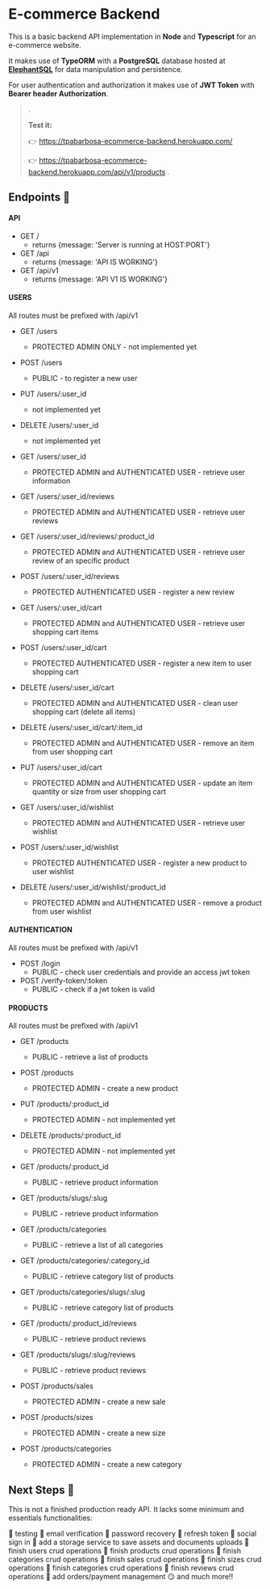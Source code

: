 # E-commerce Backend

This is a basic backend API implementation in **Node** and **Typescript** for an e-commerce website.

It makes use of **TypeORM** with a **PostgreSQL** database hosted at [**ElephantSQL**](https://www.elephantsql.com/) for data manipulation and persistence.

For user authentication and authorization it makes use of **JWT Token** with **Bearer header Authorization**.

> .
>
> **Test it:**
>
> 👉 https://tpabarbosa-ecommerce-backend.herokuapp.com/
>
> 👉 https://tpabarbosa-ecommerce-backend.herokuapp.com/api/v1/products
> .

## Endpoints 📌

#### **API**

- GET /
  - returns {message: 'Server is running at HOST:PORT'}
- GET /api
  - returns {message: 'API IS WORKING'}
- GET /api/v1
  - returns {message: 'API V1 IS WORKING'}

#### **USERS**

All routes must be prefixed with /api/v1

- GET /users
  - PROTECTED ADMIN ONLY - not implemented yet
- POST /users
  - PUBLIC - to register a new user
- PUT /users/:user_id
  - not implemented yet
- DELETE /users/:user_id
  - not implemented yet
- GET /users/:user_id

  - PROTECTED ADMIN and AUTHENTICATED USER - retrieve user information

- GET /users/:user_id/reviews
  - PROTECTED ADMIN and AUTHENTICATED USER - retrieve user reviews
- GET /users/:user_id/reviews/:product_id
  - PROTECTED ADMIN and AUTHENTICATED USER - retrieve user review of an specific product
- POST /users/:user_id/reviews

  - PROTECTED AUTHENTICATED USER - register a new review

- GET /users/:user_id/cart
  - PROTECTED ADMIN and AUTHENTICATED USER - retrieve user shopping cart items
- POST /users/:user_id/cart
  - PROTECTED AUTHENTICATED USER - register a new item to user shopping cart
- DELETE /users/:user_id/cart
  - PROTECTED ADMIN and AUTHENTICATED USER - clean user shopping cart (delete all items)
- DELETE /users/:user_id/cart/:item_id
  - PROTECTED ADMIN and AUTHENTICATED USER - remove an item from user shopping cart
- PUT /users/:user_id/cart

  - PROTECTED ADMIN and AUTHENTICATED USER - update an item quantity or size from user shopping cart

- GET /users/:user_id/wishlist
  - PROTECTED ADMIN and AUTHENTICATED USER - retrieve user wishlist
- POST /users/:user_id/wishlist
  - PROTECTED AUTHENTICATED USER - register a new product to user wishlist
- DELETE /users/:user_id/wishlist/:product_id
  - PROTECTED ADMIN and AUTHENTICATED USER - remove a product from user wishlist

#### **AUTHENTICATION**

All routes must be prefixed with /api/v1

- POST /login
  - PUBLIC - check user credentials and provide an access jwt token
- POST /verify-token/:token
  - PUBLIC - check if a jwt token is valid

#### **PRODUCTS**

All routes must be prefixed with /api/v1

- GET /products
  - PUBLIC - retrieve a list of products
- POST /products
  - PROTECTED ADMIN - create a new product
- PUT /products/:product_id
  - PROTECTED ADMIN - not implemented yet
- DELETE /products/:product_id

  - PROTECTED ADMIN - not implemented yet

- GET /products/:product_id
  - PUBLIC - retrieve product information
- GET /products/slugs/:slug

  - PUBLIC - retrieve product information

- GET /products/categories
  - PUBLIC - retrieve a list of all categories
- GET /products/categories/:category_id
  - PUBLIC - retrieve category list of products
- GET /products/categories/slugs/:slug

  - PUBLIC - retrieve category list of products

- GET /products/:product_id/reviews
  - PUBLIC - retrieve product reviews
- GET /products/slugs/:slug/reviews

  - PUBLIC - retrieve product reviews

- POST /products/sales

  - PROTECTED ADMIN - create a new sale

- POST /products/sizes

  - PROTECTED ADMIN - create a new size

- POST /products/categories
  - PROTECTED ADMIN - create a new category

## Next Steps 🧭

This is not a finished production ready API. It lacks some minimum and essentials functionalities:

🔲 testing
🔲 email verification
🔲 password recovery
🔲 refresh token
🔲 social sign in
🔲 add a storage service to save assets and documents uploads
🔲 finish users crud operations
🔲 finish products crud operations
🔲 finish categories crud operations
🔲 finish sales crud operations
🔲 finish sizes crud operations
🔲 finish categories crud operations
🔲 finish reviews crud operations
🔲 add orders/payment management
😏 and much more!!
